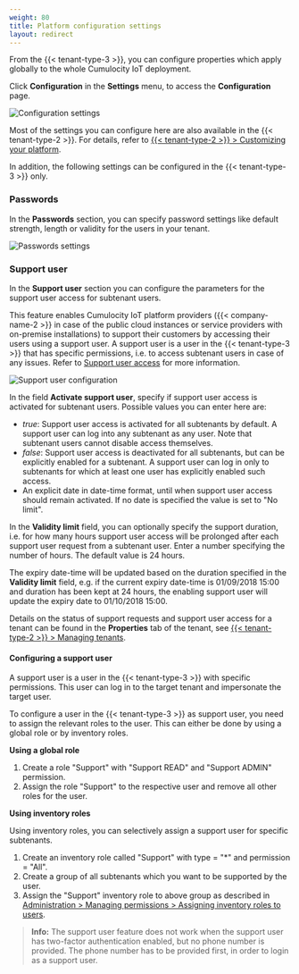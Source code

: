 ```yaml
---
weight: 80
title: Platform configuration settings
layout: redirect
---
```


<a name="config-platform"></a>

From the {{< tenant-type-3 >}}, you can configure properties which apply globally to the whole Cumulocity IoT deployment.

Click **Configuration** in the **Settings** menu, to access the **Configuration** page.

![Configuration settings](/images/users-guide/Administration/admin-settings-configuration.png)

Most of the settings you can configure here are also available in the {{< tenant-type-2 >}}. For details, refer to [{{< tenant-type-2 >}} > Customizing your platform](/users-guide/enterprise-edition/#customization).

In addition, the following settings can be configured in the {{< tenant-type-3 >}} only.

### Passwords

In the **Passwords** section, you can specify password settings like default strength, length or validity for the users in your tenant.

![Passwords settings](/images/users-guide/enterprise-tenant/et-settings-configuration-passwords.png)


<a name="config-support-users"></a>
### Support user

In the **Support user** section you can configure the parameters for the support user access for subtenant users.

This feature enables Cumulocity IoT platform providers ({{< company-name-2 >}} in case of the public cloud instances or service providers with on-premise installations) to support their customers by accessing their users using a support user. A support user is a user in the {{< tenant-type-3 >}} that has specific permissions, i.e. to access subtenant users in case of any issues. Refer to [Support user access](/users-guide/enterprise-edition#users-in-other-tenants) for more information.

<img src="/images/users-guide/enterprise-tenant/et-settings-configuration-support-user.png" alt="Support user configuration">

In the field **Activate support user**, specify if support user access is activated for subtenant users. Possible values you can enter here are:

* *true*: Support user access is activated for all subtenants by default. A support user can log into any subtenant as any user. Note that subtenant users cannot disable access themselves.
* *false*: Support user access is deactivated for all subtenants, but can be explicitly enabled for a subtenant. A support user can log in only to subtenants for which at least one user has explicitly enabled such access.
* An explicit date in date-time format, until when support user access should remain activated. If no date is specified the value is set to "No limit".

In the **Validity limit** field, you can optionally specify the support duration, i.e. for how many hours support user access will be prolonged after each support user request from a subtenant user. Enter a number specifying the number of hours. The default value is 24 hours.

The expiry date-time will be updated based on the duration specified in the **Validity limit** field, e.g. if the current expiry date-time is 01/09/2018 15:00 and duration has been kept at 24 hours, the enabling support user will update the expiry date to 01/10/2018 15:00.

Details on the status of support requests and support user access for a tenant can be found in the **Properties** tab of the tenant, see [{{< tenant-type-2 >}} > Managing tenants](/users-guide/enterprise-edition#managing-tenants).

<a name="configuring-support-users"></a>
#### Configuring a support user

A support user is a user in the {{< tenant-type-3 >}} with specific permissions. This user can log in to the target tenant and impersonate the target user.

To configure a user in the {{< tenant-type-3 >}} as support user, you need to assign the relevant roles to the user. This can either be done by using a global role or by inventory roles.  

**Using a global role**

1. Create a role "Support" with "Support READ" and "Support ADMIN" permission.
2. Assign the role "Support" to the respective user and remove all other roles for the user.

**Using inventory roles**

Using inventory roles, you can selectively assign a support user for specific subtenants.

1. Create an inventory role called "Support" with type = "*" and permission = "All".
2. Create a group of all subtenants which you want to be supported by the user.
3. Assign the "Support" inventory role to above group as described in [Administration > Managing permissions > Assigning inventory roles to users](/users-guide/administration#attach-inventory).

> **Info:** The support user feature does not work when the support user has two-factor authentication enabled, but no phone number is provided. The phone number has to be provided first, in order to login as a support user.
